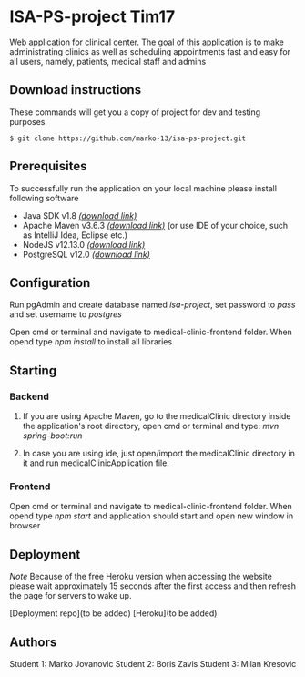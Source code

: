 # ISA-PS-project Tim17

Web application for clinical center. The goal of this application is to make administrating clinics as well as scheduling appointments fast and easy for all users, namely, patients, medical staff and admins

## Download instructions

These commands will get you a copy of project for dev and testing purposes
```
$ git clone https://github.com/marko-13/isa-ps-project.git
```

## Prerequisites

To successfully run the application on your local machine please install following software

* Java SDK v1.8 [*(download link)*](https://www.oracle.com/technetwork/java/javase/downloads/jdk8-downloads-2133151.html)
* Apache Maven v3.6.3 [*(download link)*](https://maven.apache.org/download.cgi) (or use IDE of your choice, such as IntelliJ Idea, Eclipse etc.)
* NodeJS v12.13.0 [*(download link)*](https://nodejs.org/en/blog/release/v12.13.0/)
* PostgreSQL v12.0 [*(download link)*](https://www.postgresql.org/download/)

## Configuration

Run pgAdmin and create database named *isa-project*, set password to *pass* and set username to *postgres*

Open cmd or terminal and navigate to medical-clinic-frontend folder. When opend type *npm install* to install all libraries

## Starting

### Backend

1) If you are using Apache Maven, go to the medicalClinic directory inside the application's root directory, open cmd or terminal and type: *mvn spring-boot:run*

2) In case you are using ide, just open/import the medicalClinic directory in it and run medicalClinicApplication file.

### Frontend

Open cmd or terminal and navigate to medical-clinic-frontend folder. When opend type *npm start* and application should start and open new window in browser

## Deployment

*Note* 
Because of the free Heroku version when accessing the website please wait approximately 15 seconds after the first access and then refresh the page for servers to wake up.

[Deployment repo](to be added)
[Heroku](to be added)

## Authors
Student 1: Marko Jovanovic 
Student 2: Boris Zavis
Student 3: Milan Kresovic
